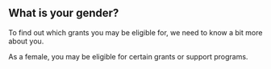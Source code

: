 ## What is your gender?

To find out which grants you may be eligible for, we need to know a bit more about you.

As a female, you may be eligible for certain grants or support programs.
